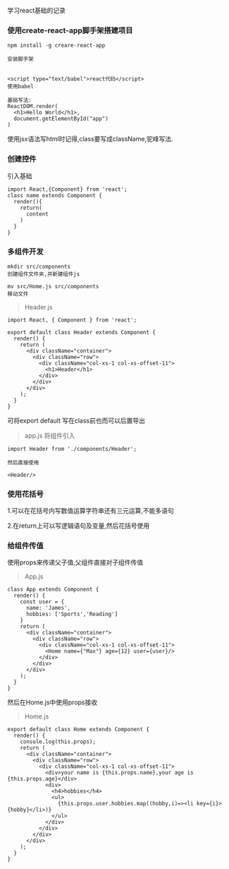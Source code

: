 学习react基础的记录

### 使用create-react-app脚手架搭建项目

```
npm install -g creare-react-app

安装脚手架


<script type="text/babel">react代码</script>
使用babel

基础写法:
ReactDOM.render(
  <h1>Hello World</h1>,
  document.getElementById("app")
)
```
使用jsx语法写html时记得,class要写成className,驼峰写法.


### 创建控件

引入基础
```
import React,{Component} from 'react';
class name extends Component {
  render(){
    return(
      content
    )
  }
}
```

### 多组件开发
```
mkdir src/components
创建组件文件夹,并新建组件js

mv src/Home.js src/components
移动文件
```
>Header.js
```
import React, { Component } from 'react';

export default class Header extends Component {
  render() {
    return (
      <div className="container">
        <div className="row">
          <div className="col-xs-1 col-xs-offset-11">
            <h1>Header</h1>
          </div>
        </div>
      </div>
    );
  }
}
```

可将export default 写在class前也而可以后置导出

>app.js
将组件引入
```
import Header from './components/Header';

然后直接使用

<Header/>
```

### 使用花括号

1.可以在花括号内写数值运算字符串还有三元运算,不能多语句

2.在return上可以写逻辑语句及变量,然后花括号使用

### 给组件传值

使用props来传递父子值,父组件直接对子组件传值
>App.js
```
class App extends Component {
  render() {
    const user = {
      name: 'James',
      hobbies: ['Sports','Reading']
    }
    return (
      <div className="container">
        <div className="row">
          <div className="col-xs-1 col-xs-offset-11">
            <Home name={"Max"} age={12} user={user}/>            
          </div>
        </div>
      </div>
    );
  }
}
```

然后在Home.js中使用props接收
>Home.js

```
export default class Home extends Component {
  render() {
    console.log(this.props);
    return (
      <div className="container">
        <div className="row">
          <div className="col-xs-1 col-xs-offset-11">
            <div>your name is {this.props.name},your age is {this.props.age}</div>
            <div>
              <h4>hobbies</h4>
              <ul>
                {this.props.user.hobbies.map((hobby,i)=><li key={i}>{hobby}</li>)}
              </ul>
            </div>
          </div>
        </div>
      </div>
    );
  }
}
```
